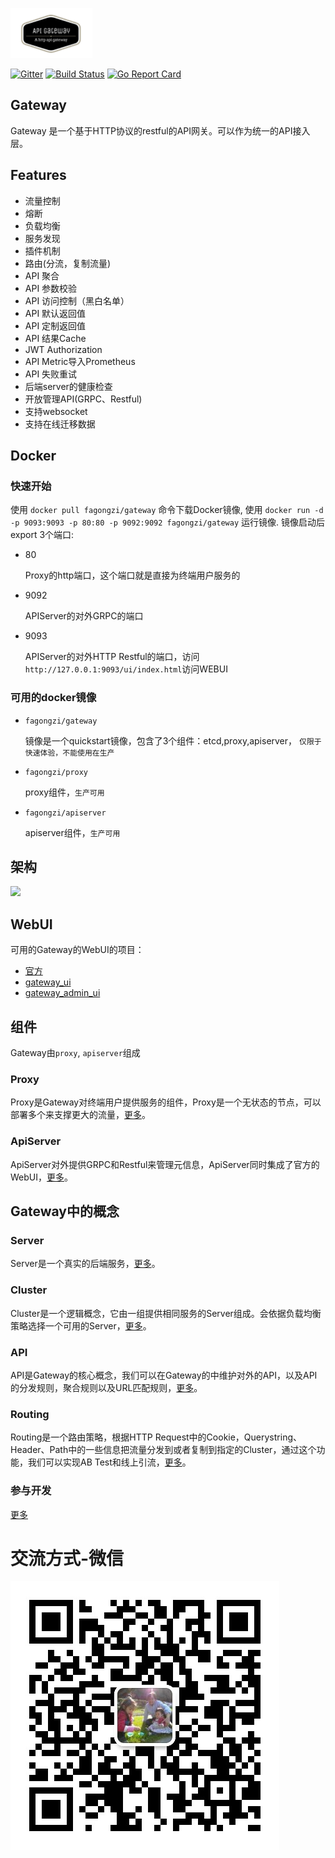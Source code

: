 <img src="./images/logo.png" height=80></img>

[![Gitter](https://badges.gitter.im/fagongzi/gateway.svg)](https://gitter.im/fagongzi/gateway?utm_source=badge&utm_medium=badge&utm_campaign=pr-badge)
[![Build Status](https://api.travis-ci.org/fagongzi/gateway.svg)](https://travis-ci.org/fagongzi/gateway)
[![Go Report Card](https://goreportcard.com/badge/github.com/fagongzi/gateway)](https://goreportcard.com/report/github.com/fagongzi/gateway)

Gateway
-------
Gateway 是一个基于HTTP协议的restful的API网关。可以作为统一的API接入层。

## Features
* 流量控制
* 熔断
* 负载均衡
* 服务发现
* 插件机制
* 路由(分流，复制流量)
* API 聚合
* API 参数校验
* API 访问控制（黑白名单）
* API 默认返回值
* API 定制返回值
* API 结果Cache
* JWT Authorization
* API Metric导入Prometheus
* API 失败重试
* 后端server的健康检查
* 开放管理API(GRPC、Restful)
* 支持websocket
* 支持在线迁移数据

## Docker
### 快速开始
使用 `docker pull fagongzi/gateway` 命令下载Docker镜像, 使用 `docker run -d -p 9093:9093 -p 80:80 -p 9092:9092 fagongzi/gateway` 运行镜像. 镜像启动后export 3个端口:

* 80

  Proxy的http端口，这个端口就是直接为终端用户服务的

* 9092

  APIServer的对外GRPC的端口

* 9093

  APIServer的对外HTTP Restful的端口，访问 `http://127.0.0.1:9093/ui/index.html`访问WEBUI


### 可用的docker镜像

* `fagongzi/gateway` 

   镜像是一个quickstart镜像，包含了3个组件：etcd,proxy,apiserver， `仅限于快速体验，不能使用在生产`

* `fagongzi/proxy` 

   proxy组件，`生产可用`

* `fagongzi/apiserver` 

   apiserver组件，`生产可用`

## 架构
![](./images/arch.png)

## WebUI
可用的Gateway的WebUI的项目：
* [官方](https://github.com/fagongzi/gateway-ui-vue)
* [gateway_ui](https://github.com/archfish/gateway_ui)
* [gateway_admin_ui](https://github.com/wilehos/gateway_admin_ui)

## 组件
Gateway由`proxy`, `apiserver`组成

### Proxy
Proxy是Gateway对终端用户提供服务的组件，Proxy是一个无状态的节点，可以部署多个来支撑更大的流量，[更多](./docs/proxy.md)。

### ApiServer
ApiServer对外提供GRPC和Restful来管理元信息，ApiServer同时集成了官方的WebUI，[更多](./docs/apiserver.md)。

## Gateway中的概念
### Server
Server是一个真实的后端服务，[更多](./docs/server.md)。

### Cluster
Cluster是一个逻辑概念，它由一组提供相同服务的Server组成。会依据负载均衡策略选择一个可用的Server，[更多](./docs/cluster.md)。

### API
API是Gateway的核心概念，我们可以在Gateway的中维护对外的API，以及API的分发规则，聚合规则以及URL匹配规则，[更多](./docs/api.md)。

### Routing
Routing是一个路由策略，根据HTTP Request中的Cookie，Querystring、Header、Path中的一些信息把流量分发到或者复制到指定的Cluster，通过这个功能，我们可以实现AB Test和线上引流，[更多](./docs/routing.md)。

### 参与开发
[更多](./docs/build.md)

# 交流方式-微信
![](./images/qr.jpg)
